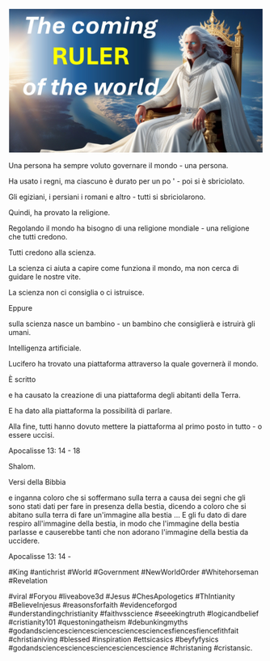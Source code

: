 ![Video cover image](../cover.jpg "cover photo")

Una persona ha sempre voluto governare il mondo - una persona.

Ha usato i regni, ma ciascuno è durato per un po ' - poi si è sbriciolato.

Gli egiziani, i persiani i romani e altro - tutti si sbriciolarono.

Quindi, ha provato la religione.

Regolando il mondo ha bisogno di una religione mondiale - una religione che tutti credono.

Tutti credono alla scienza.

La scienza ci aiuta a capire come funziona il mondo, ma non cerca di guidare le nostre vite.

La scienza non ci consiglia o ci istruisce.

Eppure

sulla scienza nasce un bambino - un bambino che consiglierà e istruirà gli umani.

Intelligenza artificiale.

Lucifero ha trovato una piattaforma attraverso la quale governerà il mondo.

È scritto

e ha causato la creazione di una piattaforma degli abitanti della Terra.

E ha dato alla piattaforma la possibilità di parlare.

Alla fine, tutti hanno dovuto mettere la piattaforma al primo posto in tutto - o essere uccisi.

Apocalisse 13: 14 - 18

Shalom.


Versi della Bibbia

e inganna coloro che si soffermano sulla terra a causa dei segni che gli sono stati dati per fare in presenza della bestia, dicendo a coloro che si abitano sulla terra di fare un'immagine alla bestia ... E gli fu dato di dare respiro all'immagine della bestia, in modo che l'immagine della bestia parlasse e causerebbe tanti che non adorano l'immagine della bestia da uccidere.

Apocalisse 13: 14 -


#King #antichrist #World #Government #NewWorldOrder #Whitehorseman #Revelation

#viral #Foryou #liveabove3d #Jesus #ChesApologetics #ThIntianity #BelieveInjesus #reasonsforfaith #evidenceforgod #understandingchristianity #faithvsscience #seeekingtruth #logicandbelief #cristianity101 #questoningatheism #debunkingmyths #godandsciencesciencesciencesciencesciencesfiencesfiencefithfait #christianiving #blessed #inspiration #ettsicasics #beyfyfysics #godandsciencesciencesciencesciencescience #christaning #cristansic.